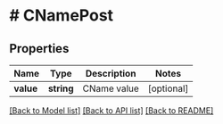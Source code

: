 # # CNamePost

## Properties

Name | Type | Description | Notes
------------ | ------------- | ------------- | -------------
**value** | **string** | CName value | [optional]

[[Back to Model list]](../../README.md#models) [[Back to API list]](../../README.md#endpoints) [[Back to README]](../../README.md)
